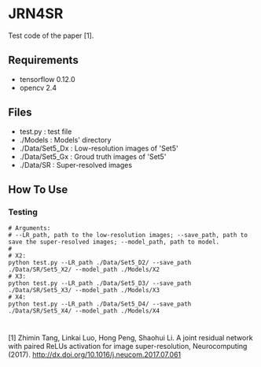 # JRN4SR
Test code of the paper [1].

## Requirements
- tensorflow 0.12.0
- opencv 2.4

## Files
- test.py : test file
- ./Models : Models' directory
- ./Data/Set5_Dx : Low-resolution images of 'Set5'
- ./Data/Set5_Gx : Groud truth images of 'Set5'
- ./Data/SR : Super-resolved images

## How To Use

### Testing
```shell
# Arguments:
# --LR_path, path to the low-resolution images; --save_path, path to save the super-resolved images; --model_path, path to model.
# 
# X2:
python test.py --LR_path ./Data/Set5_D2/ --save_path ./Data/SR/Set5_X2/ --model_path ./Models/X2
# X3:
python test.py --LR_path ./Data/Set5_D3/ --save_path ./Data/SR/Set5_X3/ --model_path ./Models/X3
# X4:
python test.py --LR_path ./Data/Set5_D4/ --save_path ./Data/SR/Set5_X4/ --model_path ./Models/X4
```
# 


[1] Zhimin Tang, Linkai Luo, Hong Peng, Shaohui Li. A joint residual network with paired ReLUs activation for image super-resolution, Neurocomputing (2017). http://dx.doi.org/10.1016/j.neucom.2017.07.061
